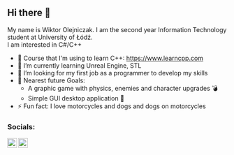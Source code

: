 ## Hi there 👋

My name is Wiktor Olejniczak. I am the second year Information Technology student at University of Łódź.</br>
I am interested in C#/C++ 

- 🔭 Course that I'm using to learn C++: https://www.learncpp.com 
- 🌱 I’m currently learning Unreal Engine, STL
- 👯 I’m looking for my first job as a programmer to develop my skills
- 🥅 Nearest future Goals: 
   - A graphic game with physics, enemies and character upgrades :bomb:
   - Simple GUI desktop application :ghost:
- ⚡ Fun fact: I love motorcycles and dogs and dogs on motorcycles

### Socials:

<a href ="https://www.linkedin.com/in/wiktor-olejniczak-25191421b/" target="_blank"> <img align="left"  width="22px" src="https://cdn.jsdelivr.net/npm/simple-icons@v3/icons/linkedin.svg" /> </a> 
<a href ="https://www.facebook.com/wiktor.olejniczak.39/" target="_blank"> <img align="left"  width="22px" src="https://cdn.jsdelivr.net/npm/simple-icons@v3/icons/facebook.svg" /> </a> 

<br />


